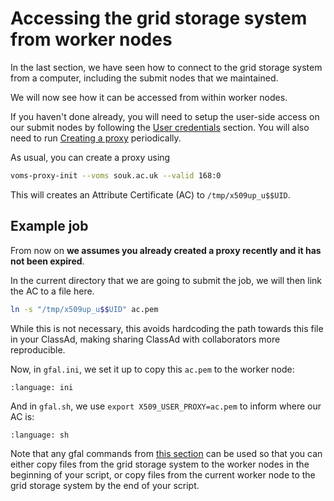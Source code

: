 # Accessing the grid storage system from worker nodes

In the last section, we have seen how to connect to the grid storage system from a computer, including the submit nodes that we maintained.

We will now see how it can be accessed from within worker nodes.

If you haven't done already, you will need to setup the user-side access on our submit nodes by following the [User credentials](#user-credentials) section.
You will also need to run [Creating a proxy](#creating-a-proxy) periodically.

As usual, you can create a proxy using

```sh
voms-proxy-init --voms souk.ac.uk --valid 168:0
```

This will creates an Attribute Certificate (AC) to `/tmp/x509up_u$$UID`.

## Example job

From now on **we assumes you already created a proxy recently and it has not been expired**.

In the current directory that we are going to submit the job, we will then link the AC to a file here.

```sh
ln -s "/tmp/x509up_u$$UID" ac.pem
```

While this is not necessary, this avoids hardcoding the path towards this file in your ClassAd, making sharing ClassAd with collaborators more reproducible.

Now, in `gfal.ini`, we set it up to copy this `ac.pem` to the worker node:

```{literalinclude} 1-grid-storage-system-2/gfal.ini
:language: ini
```

And in `gfal.sh`, we use `export X509_USER_PROXY=ac.pem` to inform where our AC is:

```{literalinclude} 1-grid-storage-system-2/gfal.sh
:language: sh
```

Note that any gfal commands from [this section](#gfal) can be used so that you can either copy files from the grid storage system to the worker nodes in the beginning of your script, or copy files from the current worker node to the grid storage system by the end of your script.
